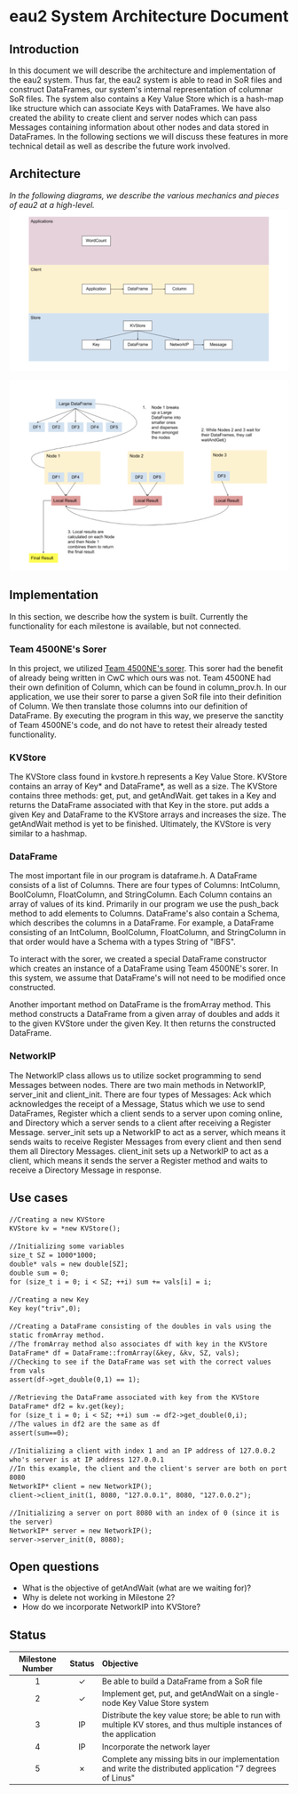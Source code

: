 # eau2 System Architecture Document #
## Introduction ##
In this document we will describe the architecture and implementation of the eau2 system.
Thus far, the eau2 system is able to read in SoR files and construct DataFrames, our system's internal representation
of columnar SoR files. The system also contains a Key Value Store which is a hash-map like structure which can associate Keys with DataFrames.
We have also created the ability to create client and server nodes which can pass Messages containing information
about other nodes and data stored in DataFrames. 
In the following sections we will discuss these features in more technical detail as well as
describe the future work involved. 
## Architecture ##
_In the following diagrams, we describe the various mechanics and pieces of eau2 at a high-level._
![Picture of eau2 levels](imgs/2.png "The Three Parts of the System")

![Picture of Distributed System Mechanics](imgs/1.png "The Distributed System Mechanics")
## Implementation ##
In this section, we describe how the system is built. Currently the functionality for each milestone is available, but not connected.
### Team 4500NE's Sorer
In this project, we utilized [Team 4500NE's sorer](https://github.ccs.neu.edu/euhlmann/CS4500-A1-part1). This sorer had the benefit
of already being written in CwC which ours was not. Team 4500NE had their own definition of Column, which can be found in 
column_prov.h. In our application, we use their sorer to parse a given SoR file into their definition of Column. We then translate
those columns into our definition of DataFrame. By executing the program in this way, we preserve the sanctity of Team 4500NE's
code, and do not have to retest their already tested functionality.  
### KVStore
The KVStore class found in kvstore.h represents a Key Value Store. KVStore contains an array of Key* and DataFrame*, as well as a size. 
The KVStore contains three methods: get, put, and getAndWait. get takes in a Key and returns the DataFrame associated with that Key in the store.
put adds a given Key and DataFrame to the KVStore arrays and increases the size. The getAndWait method is yet to be finished. Ultimately, the KVStore is very similar to a hashmap.
### DataFrame
The most important file in our program is dataframe.h. A DataFrame
consists of a list of Columns. There are four types of Columns: IntColumn, 
BoolColumn, FloatColumn, and StringColumn. Each Column contains an array of values of its kind.
Primarily in our program we use the push_back method to add elements to Columns. DataFrame's also contain a Schema,
which describes the columns in a DataFrame. For example, a DataFrame consisting of an IntColumn, BoolColumn, FloatColumn, and StringColumn in that order
would have a Schema with a types String of "IBFS". 

To interact with the sorer, we created a special DataFrame constructor which creates an instance of a DataFrame using Team 4500NE's sorer. In this system,
we assume that DataFrame's will not need to be modified once constructed. 

Another important method on DataFrame is the fromArray method. This method constructs a DataFrame from a given array of doubles and 
adds it to the given KVStore under the given Key. It then returns the constructed DataFrame.
### NetworkIP ###
The NetworkIP class allows us to utilize socket programming to send Messages between nodes. There are two main methods in
NetworkIP, server_init and client_init. There are four types of Messages: Ack which acknowledges the receipt of a Message, Status which we use to send DataFrames, 
Register which a client sends to a server upon coming online, and Directory which a server sends to a client after receiving a Register 
Message. server_init sets up a NetworkIP to act as a server, which means it sends waits to receive Register Messages from
every client and then send them all Directory Messages. client_init sets up a NetworkIP to act as a client, which means it
sends the server a Register method and waits to receive a Directory Message in response. 
## Use cases ##
```
//Creating a new KVStore
KVStore kv = *new KVStore();

//Initializing some variables
size_t SZ = 1000*1000;
double* vals = new double[SZ];
double sum = 0;
for (size_t i = 0; i < SZ; ++i) sum += vals[i] = i;

//Creating a new Key
Key key("triv",0);

//Creating a DataFrame consisting of the doubles in vals using the static fromArray method.
//The fromArray method also associates df with key in the KVStore
DataFrame* df = DataFrame::fromArray(&key, &kv, SZ, vals);
//Checking to see if the DataFrame was set with the correct values from vals
assert(df->get_double(0,1) == 1);

//Retrieving the DataFrame associated with key from the KVStore
DataFrame* df2 = kv.get(key);
for (size_t i = 0; i < SZ; ++i) sum -= df2->get_double(0,i);
//The values in df2 are the same as df
assert(sum==0);

//Initializing a client with index 1 and an IP address of 127.0.0.2 who's server is at IP address 127.0.0.1
//In this example, the client and the client's server are both on port 8080
NetworkIP* client = new NetworkIP();
client->client_init(1, 8080, "127.0.0.1", 8080, "127.0.0.2");

//Initializing a server on port 8080 with an index of 0 (since it is the server)
NetworkIP* server = new NetworkIP();
server->server_init(0, 8080);
```
## Open questions ##
* What is the objective of getAndWait (what are we waiting for)?
* Why is delete not working in Milestone 2?
* How do we incorporate NetworkIP into KVStore?
## Status ##
| Milestone Number | Status  | Objective  |
|:---:|:---:|:---|
| 1 | ✓ | Be able to build a DataFrame from a SoR file |
| 2 | ✓ | Implement get, put, and getAndWait on a single-node Key Value Store system |
| 3 | IP  | Distribute the key value store; be able to run with multiple KV stores, and thus multiple instances of the application |
| 4 | IP | Incorporate the network layer
| 5 | ✗ | Complete any missing bits in our implementation and write the distributed application "7 degrees of Linus"
